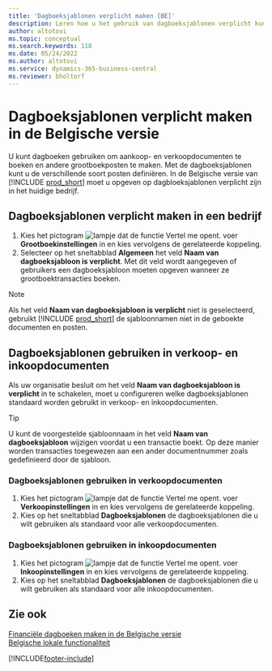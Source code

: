 ```yaml
---
title: 'Dagboeksjablonen verplicht maken [BE]'
description: Leren hoe u het gebruik van dagboeksjablonen verplicht kunt maken in de Belgische versie.
author: altotovi
ms.topic: conceptual
ms.search.keywords: 118
ms.date: 05/24/2022
ms.author: altotovi
ms.service: dynamics-365-business-central
ms.reviewer: bholtorf
---
```


# <a name="make-journal-templates-mandatory-in-the-belgian-version"></a>Dagboeksjablonen verplicht maken in de Belgische versie

U kunt dagboeken gebruiken om aankoop- en verkoopdocumenten te boeken en andere grootboekposten te maken. Met de dagboeksjablonen kunt u de verschillende soort posten definiëren. In de Belgische versie van [!INCLUDE [prod_short](../../includes/prod_short.md)] moet u opgeven op dagbloeksjablonen verplicht zijn in het huidige bedrijf.  

## <a name="to-make-journal-templates-required-in-a-company"></a>Dagboeksjablonen verplicht maken in een bedrijf

1. Kies het pictogram ![lampje dat de functie Vertel me opent.](../../media/ui-search/search_small.png "Vertel me wat u wilt doen") voer **Grootboekinstellingen** in en kies vervolgens de gerelateerde koppeling.  
2. Selecteer op het sneltabblad **Algemeen** het veld **Naam van dagboeksjabloon is verplicht**. Met dit veld wordt aangegeven of gebruikers een dagboeksjabloon moeten opgeven wanneer ze grootboektransacties boeken.  

> [!NOTE]  
> Als het veld **Naam van dagboeksjabloon is verplicht** niet is geselecteerd, gebruikt [!INCLUDE [prod_short](../../includes/prod_short.md)] de sjabloonnamen niet in de geboekte documenten en posten.

## <a name="use-journal-templates-in-sales-and-purchase-documents"></a>Dagboeksjablonen gebruiken in verkoop- en inkoopdocumenten

Als uw organisatie besluit om het veld **Naam van dagboeksjabloon is verplicht** in te schakelen, moet u configureren welke dagboeksjablonen standaard worden gebruikt in verkoop- en inkoopdocumenten.

> [!TIP]  
> U kunt de voorgestelde sjabloonnaam in het veld **Naam van dagboeksjabloon** wijzigen voordat u een transactie boekt. Op deze manier worden transacties toegewezen aan een ander documentnummer zoals gedefinieerd door de sjabloon.

### <a name="to-use-journal-templates-in-sales-documents"></a>Dagboeksjablonen gebruiken in verkoopdocumenten

1. Kies het pictogram ![lampje dat de functie Vertel me opent.](../../media/ui-search/search_small.png "Vertel me wat u wilt doen") voer **Verkoopinstellingen** in en kies vervolgens de gerelateerde koppeling.  
2. Kies op het sneltabblad **Dagboeksjablonen** de dagboeksjablonen die u wilt gebruiken als standaard voor alle verkoopdocumenten.  

### <a name="to-use-journal-templates-in-purchase-documents"></a>Dagboeksjablonen gebruiken in inkoopdocumenten

1. Kies het pictogram ![lampje dat de functie Vertel me opent.](../../media/ui-search/search_small.png "Vertel me wat u wilt doen") voer **Inkoopinstellingen** in en kies vervolgens de gerelateerde koppeling.  
2. Kies op het sneltabblad **Dagboeksjablonen** de dagboeksjablonen die u wilt gebruiken als standaard voor alle inkoopdocumenten.  

## <a name="see-also"></a>Zie ook

[Financiële dagboeken maken in de Belgische versie](how-to-create-financial-journals.md)  
[Belgische lokale functionaliteit](belgium-local-functionality.md)  


[!INCLUDE[footer-include](../../includes/footer-banner.md)]
